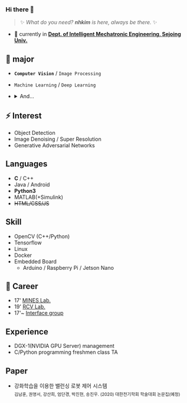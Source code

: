 ### Hi there 👋

> ✨ _What do you need? **nhkim** is here, always be there._ ✨

- 🔭 currently in  [**Dept. of Intelligent Mechatronic Engineering, Sejoing Univ.**](http://imc.sejong.ac.kr/page/sub2_1)

## 🌱 major
- **`Computer Vision`** / `Image Processing`
- `Machine Learning` / `Deep Learning`

- <details><summary>And...</summary>
  <p>
    <sub>Display, Computer Architecture, OS,   ... etc.</sub>
  </p>
</details>

## ⚡ Interest
- Object Detection
- Image Denoising / Super Resolution
- Generative Adversarial Networks

## Languages
- **C** / C++
- Java / Android
- **Python3**
- MATLAB(+Simulink)
- ~~HTML/CSS/JS~~ 

## Skill
- OpenCV (C++/Python)
- Tensorflow
- Linux
- Docker
- Embedded Board
  - Arduino / Raspberry Pi / Jetson Nano

## 👯 Career
- 17' [MINES Lab.](http://home.sejong.ac.kr/~hyungkim/4.html)
- 19' [RCV Lab.](https://www.rcv.sejong.ac.kr/)
- 17'~ [Interface group](http://interface.or.kr/)

## Experience
- DGX-1(NVIDIA GPU Server) management
- C/Python programming freshmen class TA
## Paper
- 강화학습을 이용한 밸런싱 로봇 제어 시스템<br><sub>김남훈, 권영서, 강산희, 엄단경, 박진현, 송진우. (2020) 대한전기학회 학술대회 논문집(예정)</sub>
<!-- 김민기, 장인권, 이승법. (2019). 다중무선전력전송시스템의 전송 효율 최대화를 위한 공진 최적화 방법론. 대한전기학회 학술대회 논문집, (),  1-2. -->

  
<!-- - I’m looking to collaborate on ... 
- 🤔 I’m looking for help with ...
- 💬 Ask me about ...
- 📫 How to reach me: ...
- 😄 Pronouns: ...
- ⚡ Fun fact: ...
-->
